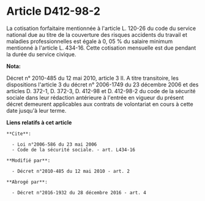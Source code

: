 # Article D412-98-2

La cotisation forfaitaire mentionnée à l'article L. 120-26 du code du service national due au titre de la couverture des
risques accidents du travail et maladies professionnelles est égale à 0, 05 % du salaire minimum mentionné à l'article L.
434-16. Cette cotisation mensuelle est due pendant la durée du service civique.

**Nota:**

Décret n° 2010-485 du 12 mai 2010, article 3 II. A titre transitoire, les dispositions l'article 3 du décret n° 2006-1749 du
23 décembre 2006 et des articles D. 372-1, D. 372-3, D. 412-98 et D. 412-98-2 du code de la sécurité sociale dans leur
rédaction antérieure à l'entrée en vigueur du présent décret demeurent applicables aux contrats de volontariat en cours à
cette date jusqu'à leur terme.

**Liens relatifs à cet article**

	**Cite**:

	  - Loi n°2006-586 du 23 mai 2006
	  - Code de la sécurité sociale. - art. L434-16

	**Modifié par**:

	  - Décret n°2010-485 du 12 mai 2010 - art. 2

	**Abrogé par**:

	  - Décret n°2016-1932 du 28 décembre 2016 - art. 4
